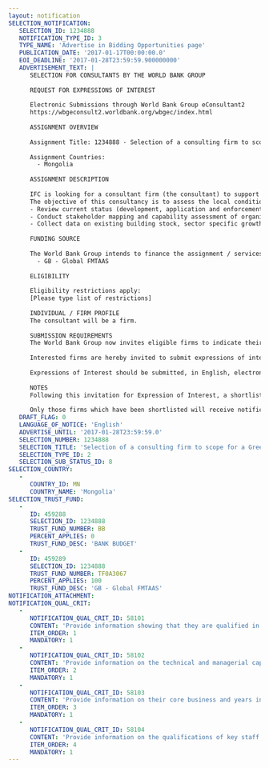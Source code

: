 ```yaml
---
layout: notification
SELECTION_NOTIFICATION: 
   SELECTION_ID: 1234888
   NOTIFICATION_TYPE_ID: 3
   TYPE_NAME: 'Advertise in Bidding Opportunities page'
   PUBLICATION_DATE: '2017-01-17T00:00:00.0'
   EOI_DEADLINE: '2017-01-28T23:59:59.900000000'
   ADVERTISEMENT_TEXT: |
      SELECTION FOR CONSULTANTS BY THE WORLD BANK GROUP
      
      REQUEST FOR EXPRESSIONS OF INTEREST
      
      Electronic Submissions through World Bank Group eConsultant2
      https://wbgeconsult2.worldbank.org/wbgec/index.html
      
      ASSIGNMENT OVERVIEW
      
      Assignment Title: 1234888 - Selection of a consulting firm to scope for a Green building project in Mongolia
      
      Assignment Countries:
        - Mongolia
      
      ASSIGNMENT DESCRIPTION
      
      IFC is looking for a consultant firm (the consultant) to support the scoping of the Green Building project in Mongolia.
      The objective of this consultancy is to assess the local conditions and opportunities for IFCs engagement with a new green building regulation and green building certification. For this assignment, IFC proposes to hire the services of the consultant for up to 50 days, from Feb 20th  2017 to April 15th  2017. 
      - Review current status (development, application and enforcement) of existing green building/ energy efficiency regulatory system including legislation, policies and strategies of Mongolian government and local government of Ulaanbaatar City on green buildings 
      -	Conduct stakeholder mapping and capability assessment of organizations and individuals relevant to this project 
      -	Collect data on existing building stock, sector specific growth trends and forecast, ownership status, typical building energy consumption &cost of energy efficiency solutions in buildings.
      
      FUNDING SOURCE
      
      The World Bank Group intends to finance the assignment / services described below under the following:
        - GB - Global FMTAAS
      
      ELIGIBILITY
      
      Eligibility restrictions apply:
      [Please type list of restrictions]
      
      INDIVIDUAL / FIRM PROFILE
      The consultant will be a firm. 
      
      SUBMISSION REQUIREMENTS
      The World Bank Group now invites eligible firms to indicate their interest in providing the services.  Interested firms must provide information indicating that they are qualified to perform the services (brochures, description of similar assignments, experience in similar conditions, availability of appropriate skills among staff, etc. for firms; CV and cover letter for individuals).  Please note that the total size of all attachments should be less than 5MB.  Consultants may associate to enhance their qualifications.
      
      Interested firms are hereby invited to submit expressions of interest.
      
      Expressions of Interest should be submitted, in English, electronically through World Bank Group eConsultant2 (https://wbgeconsult2.worldbank.org/wbgec/index.html)
      
      NOTES
      Following this invitation for Expression of Interest, a shortlist of qualified firms will be formally invited to submit proposals. Shortlisting and selection will be subject to the availability of funding.
      
      Only those firms which have been shortlisted will receive notification. No debrief will be provided to firms which have not been shortlisted.
   DRAFT_FLAG: 0
   LANGUAGE_OF_NOTICE: 'English'
   ADVERTISE_UNTIL: '2017-01-28T23:59:59.0'
   SELECTION_NUMBER: 1234888
   SELECTION_TITLE: 'Selection of a consulting firm to scope for a Green building project in Mongolia'
   SELECTION_TYPE_ID: 2
   SELECTION_SUB_STATUS_ID: 8
SELECTION_COUNTRY: 
   - 
      COUNTRY_ID: MN
      COUNTRY_NAME: 'Mongolia'
SELECTION_TRUST_FUND: 
   - 
      ID: 459288
      SELECTION_ID: 1234888
      TRUST_FUND_NUMBER: BB
      PERCENT_APPLIES: 0
      TRUST_FUND_DESC: 'BANK BUDGET'
   - 
      ID: 459289
      SELECTION_ID: 1234888
      TRUST_FUND_NUMBER: TF0A3067
      PERCENT_APPLIES: 100
      TRUST_FUND_DESC: 'GB - Global FMTAAS'
NOTIFICATION_ATTACHMENT: 
NOTIFICATION_QUAL_CRIT: 
   - 
      NOTIFICATION_QUAL_CRIT_ID: 58101
      CONTENT: 'Provide information showing that they are qualified in the field of the assignment.'
      ITEM_ORDER: 1
      MANDATORY: 1
   - 
      NOTIFICATION_QUAL_CRIT_ID: 58102
      CONTENT: 'Provide information on the technical and managerial capabilities of the firm.'
      ITEM_ORDER: 2
      MANDATORY: 1
   - 
      NOTIFICATION_QUAL_CRIT_ID: 58103
      CONTENT: 'Provide information on their core business and years in business.'
      ITEM_ORDER: 3
      MANDATORY: 1
   - 
      NOTIFICATION_QUAL_CRIT_ID: 58104
      CONTENT: 'Provide information on the qualifications of key staff.'
      ITEM_ORDER: 4
      MANDATORY: 1
---
```

